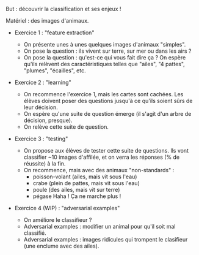 But : découvrir la classification et ses enjeux !

Matériel : des images d'animaux.

- Exercice 1 : "feature extraction"
  - On présente unes à unes quelques images d'animaux "simples".
  - On pose la question : ils vivent sur terre, sur mer ou dans les airs ?
  - On pose la question : qu'est-ce qui vous fait dire ça ? On espère qu'ils relèvent des caractéristiques telles que "ailes", "4 pattes", "plumes", "écailles", etc.

- Exercice 2 : "learning"
  - On recommence l'exercice 1, mais les cartes sont cachées. Les élèves doivent poser des questions jusqu'à ce qu'ils soient sûrs de leur décision.
  - On espère qu'une suite de question émerge (il s'agit d'un arbre de décision, presque).
  - On relève cette suite de question.

- Exercice 3 : "testing"
  - On propose aux élèves de tester cette suite de questions. Ils vont classifier ~10 images d'affilée, et on verra les réponses (% de réussite) à la fin.
  - On recommence, mais avec des animaux "non-standards" :
    - poisson-volant (ailes, mais vit sous l'eau)
    - crabe (plein de pattes, mais vit sous l'eau)
    - poule (des ailes, mais vit sur terre)
    - pégase
  Haha ! Ça ne marche plus !

- Exercice 4 (WIP) : "adversarial examples"
  - On améliore le classifieur ?
  - Adversarial examples : modifier un animal pour qu'il soit mal classifié.
  - Adversarial examples : images ridicules qui trompent le clasifieur (une enclume avec des ailes).
